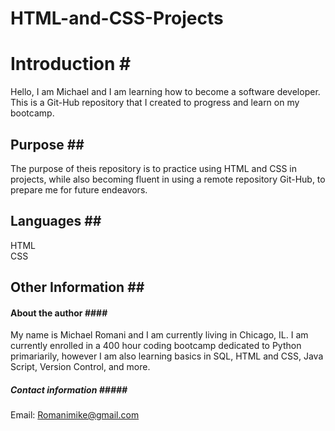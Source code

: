 # HTML-and-CSS-Projects

# Introduction # <br>
Hello, I am Michael and I am learning how to become a software developer. This is a Git-Hub repository that I created to progress and learn on my bootcamp. <br>

## Purpose ## <br>
The purpose of theis repository is to practice using HTML and CSS in projects, while also becoming fluent in using a remote repository Git-Hub, to prepare me for future endeavors.  <br>

## Languages ## <br>
HTML <br>
CSS <br>

## Other Information ## <br>
#### About the author ####<br>
My name is Michael Romani and I am currently living in Chicago, IL. I am currently enrolled in a 400 hour coding bootcamp dedicated to Python primariarily, however I am also learning basics in SQL, HTML and CSS, Java Script, Version Control, and more. <br>
##### Contact information #####<br>
Email: Romanimike@gmail.com <br>